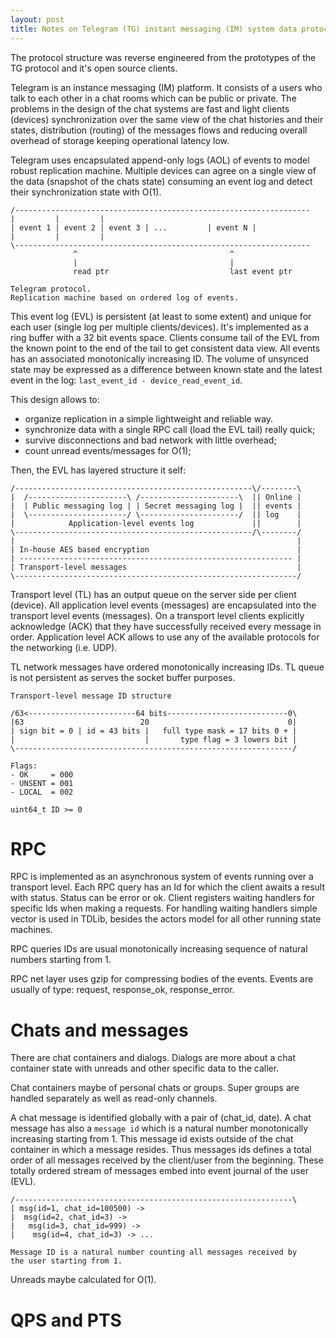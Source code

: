```yaml
---
layout: post
title: Notes on Telegram (TG) instant messaging (IM) system data protocol
---
```


The protocol structure was reverse engineered from the prototypes of the
TG protocol and it's open source clients.

Telegram is an instance messaging (IM) platform. It consists of a users
who talk to each other in a chat rooms which can be public or private.
The problems in the design of the chat systems are fast and light
clients (devices) synchronization over the same view of the chat histories
and their states, distribution (routing) of the messages flows and reducing
overall overhead of storage keeping operational latency low.

Telegram uses encapsulated append-only logs (AOL) of events to model
robust replication machine. Multiple devices can agree on a single view
of the data (snapshot of the chats state) consuming an event log and
detect their synchronization state with O(1).

```
/------------------------------------------------------------------
|         |         |
| event 1 | event 2 | event 3 | ...         | event N |
|         |         |
\------------------------------------------------------------------
              ^                                  ^
              |                                  |
              read ptr                           last event ptr

Telegram protocol.
Replication machine based on ordered log of events.
```

This event log (EVL) is persistent (at least to some extent) and unique
for each user (single log per multiple clients/devices). It's implemented
as a ring buffer with a 32 bit events space. Clients consume tail of
the EVL from the known point to the end of the tail to get consistent
data view. All events has an associated monotonically increasing ID.
The volume of unsynced state may be expressed as a difference between
known state and the latest event in the log:
`last_event_id - device_read_event_id`.

This design allows to:

- organize replication in a simple lightweight and reliable way.
- synchronize data with a single RPC call (load the EVL tail) really quick;
- survive disconnections and bad network with little overhead;
- count unread events/messages for O(1);

Then, the EVL has layered structure it self:

```
/-----------------------------------------------------\/--------\
|  /----------------------\ /----------------------\  || Online |
|  | Public messaging log | | Secret messaging log |  || events |
|  \----------------------/ \----------------------/  || log    |
|            Application-level events log             ||        |
\-----------------------------------------------------/\--------/
|                                                               |
| In-house AES based encryption                                 |
| ------------------------------------------------------------- |
| Transport-level messages                                      |
\---------------------------------------------------------------/
```

Transport level (TL) has an output queue on the server side
per client (device). All application level events (messages) are
encapsulated into the transport level events (messages). On a
transport level clients explicitly acknowledge (ACK) that they
have successfully received every message in order. Application level
ACK allows to use any of the available protocols for the networking
(i.e. UDP).

TL network messages have ordered monotonically increasing IDs.
TL queue is not persistent as serves the socket buffer purposes.

```
Transport-level message ID structure

/63<------------------------64 bits---------------------------0\
|63                          20                               0|
| sign bit = 0 | id = 43 bits |   full type mask = 17 bits 0 + |
|                             |       type flag = 3 lowers bit |
\--------------------------------------------------------------/

Flags:
- OK     = 000
- UNSENT = 001
- LOCAL  = 002

uint64_t ID >= 0
```

RPC
===

RPC is implemented as an asynchronous system of events running over a
transport level. Each RPC query has an Id for which the client
awaits a result with status. Status can be error or ok. Client
registers waiting handlers for specific Ids when making a requests.
For handling waiting handlers simple vector is used in TDLib,
besides the actors model for all other running state machines.

RPC queries IDs are usual monotonically increasing sequence of 
natural numbers starting from 1.

RPC net layer uses gzip for compressing bodies of the events.
Events are usually of type: request, response_ok, response_error.

Chats and messages
===

There are chat containers and dialogs. Dialogs are more about a
chat container state with unreads and other specific data to the caller.

Chat containers maybe of personal chats or groups. Super groups
are handled separately as well as read-only channels.

A chat message is identified globally with a pair of (chat_id, date).
A chat message has also a `message id` which is a natural number
monotonically increasing starting from 1. This message id exists
outside of the chat container in which a message resides. Thus
messages ids defines a total order of all messages received by the
client/user from the beginning. These totally ordered stream of messages
embed into event journal of the user (EVL).

```
/--------------------------------------------------------------\
| msg(id=1, chat_id=100500) ->
|  msg(id=2, chat_id=3) ->
|   msg(id=3, chat_id=999) ->
|    msg(id=4, chat_id=3) -> ...

Message ID is a natural number counting all messages received by
the user starting from 1.
```

Unreads maybe calculated for O(1).

QPS and PTS
===
